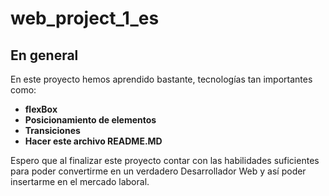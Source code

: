 # __web_project_1_es__  

En general
----------
En este proyecto hemos aprendido bastante, tecnologías tan importantes como:

* **flexBox**
* **Posicionamiento de elementos**
* **Transiciones**
* **Hacer este archivo README.MD**

Espero que al finalizar este proyecto contar con las habilidades suficientes para poder convertirme en un verdadero Desarrollador Web y así poder insertarme en el mercado laboral.